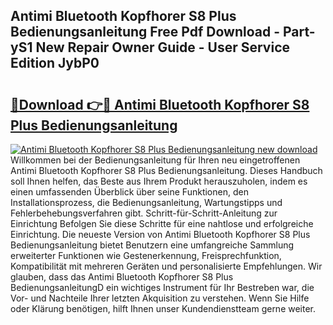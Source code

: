 ## Antimi Bluetooth Kopfhorer S8 Plus Bedienungsanleitung Free Pdf Download - Part-yS1 New Repair Owner Guide - User Service Edition JybP0

# <h2><a href="http://df63qd.blite.top/?on=Antimi+Bluetooth+Kopfhorer+S8+Plus+Bedienungsanleitung">🔗Download 👉🔴 Antimi Bluetooth Kopfhorer S8 Plus Bedienungsanleitung</a></h2>

[![Antimi Bluetooth Kopfhorer S8 Plus Bedienungsanleitung new download](https://i.imgur.com/lujVjoI.png)](http://df63qd.blite.top/?on=Antimi+Bluetooth+Kopfhorer+S8+Plus+Bedienungsanleitung)
Willkommen bei der Bedienungsanleitung für Ihren neu eingetroffenen Antimi Bluetooth Kopfhorer S8 Plus Bedienungsanleitung. Dieses Handbuch soll Ihnen helfen, das Beste aus Ihrem Produkt herauszuholen, indem es einen umfassenden Überblick über seine Funktionen, den Installationsprozess, die Bedienungsanleitung, Wartungstipps und Fehlerbehebungsverfahren gibt. Schritt-für-Schritt-Anleitung zur Einrichtung Befolgen Sie diese Schritte für eine nahtlose und erfolgreiche Einrichtung. Die neueste Version von Antimi Bluetooth Kopfhorer S8 Plus Bedienungsanleitung bietet Benutzern eine umfangreiche Sammlung erweiterter Funktionen wie Gestenerkennung, Freisprechfunktion, Kompatibilität mit mehreren Geräten und personalisierte Empfehlungen. Wir glauben, dass das Antimi Bluetooth Kopfhorer S8 Plus BedienungsanleitungD ein wichtiges Instrument für Ihr Bestreben war, die Vor- und Nachteile Ihrer letzten Akquisition zu verstehen. Wenn Sie Hilfe oder Klärung benötigen, hilft Ihnen unser Kundendienstteam gerne weiter.
